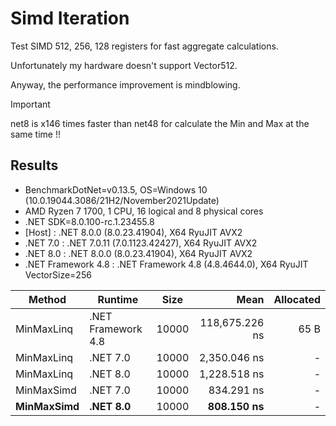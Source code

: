 # Simd Iteration

Test SIMD 512, 256, 128 registers for fast aggregate calculations.

Unfortunately my hardware doesn't support Vector512.

Anyway, the performance improvement is mindblowing.

> [!IMPORTANT]
> net8 is x146 times faster than net48 for calculate the Min and Max at the same time !!

## Results

- BenchmarkDotNet=v0.13.5, OS=Windows 10 (10.0.19044.3086/21H2/November2021Update)
-  AMD Ryzen 7 1700, 1 CPU, 16 logical and 8 physical cores
-  .NET SDK=8.0.100-rc.1.23455.8
-    [Host]             : .NET 8.0.0 (8.0.23.41904), X64 RyuJIT AVX2
-    .NET 7.0           : .NET 7.0.11 (7.0.1123.42427), X64 RyuJIT AVX2
-    .NET 8.0           : .NET 8.0.0 (8.0.23.41904), X64 RyuJIT AVX2
-    .NET Framework 4.8 : .NET Framework 4.8 (4.8.4644.0), X64 RyuJIT VectorSize=256
  


|        Method |            Runtime |  Size |           Mean | Allocated |
|-------------- |------------------- |------ |---------------:|----------:|
|    MinMaxLinq | .NET Framework 4.8 | 10000 | 118,675.226 ns |      65 B |
|    MinMaxLinq |           .NET 7.0 | 10000 |   2,350.046 ns |         - |
|    MinMaxLinq |           .NET 8.0 | 10000 |   1,228.518 ns |         - |
|    MinMaxSimd |           .NET 7.0 | 10000 |     834.291 ns |         - |
|    **MinMaxSimd** |   **.NET 8.0** | 10000 |     **808.150 ns** |         - |
